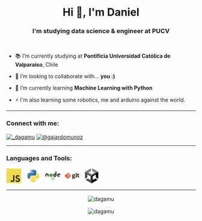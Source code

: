 <h1 align="center">Hi 👋, I'm Daniel</h1>
<h3 align="center">I'm studying data science & engineer at PUCV</h3>

<br/>

- 📚 I’m currently studying at **Pontificia Universidad Católica de Valparaíso**, Chile

- 👯 I’m looking to collaborate with... **you :)**

- 🌱 I’m currently learning **Machine Learning with Python**

- ⚡ I'm also learning some robotics, me and arduino against the world.

--- 

<h3 align="left">Connect with me:</h3>
<p align="left">
<a href="https://instagram.com/_dagamu" target="blank"><img align="center" src="https://raw.githubusercontent.com/rahuldkjain/github-profile-readme-generator/master/src/images/icons/Social/instagram.svg" alt="_dagamu" height="30" width="40" /></a>
<a href="https://hashnode.com/@dagamu" target="blank"><img align="center" src="https://raw.githubusercontent.com/rahuldkjain/github-profile-readme-generator/master/src/images/icons/Social/hashnode.svg" alt="@gajardomunoz" height="30" width="40" /></a>
</p>

---

<h3 align="left">Languages and Tools:</h3>
<div>
  <img src="https://github.com/devicons/devicon/blob/master/icons/javascript/javascript-original.svg" title="JavaScript" alt="JavaScript" width="40" height="40"/>&nbsp;&nbsp;
  <img src="https://github.com/devicons/devicon/blob/master/icons/python/python-original.svg" title="Python" alt="Python" width="40" height="40"/>&nbsp;&nbsp;
  <img src="https://github.com/devicons/devicon/blob/master/icons/nodejs/nodejs-original-wordmark.svg" title="NodeJS" alt="NodeJS" width="40" height="40"/>&nbsp;&nbsp;
  <img src="https://github.com/devicons/devicon/blob/master/icons/git/git-original-wordmark.svg" title="Git" **alt="Git" width="40" height="40"/>&nbsp;&nbsp;
  <img src="https://github.com/devicons/devicon/blob/master/icons/unity/unity-original.svg" title="Unity" **alt="Unity.svg" width="40" height="40"/>&nbsp;&nbsp;
</div>

---

<p align="center"><img align="center" src="https://github-readme-streak-stats.herokuapp.com/?user=dagamu&theme=tokyonight" alt="dagamu" /></p>
<p align="center"><img align="center" src="https://github-readme-stats.vercel.app/api/top-langs/?username=dagamu&layout=compact&theme=tokyonight" alt="dagamu" /></p>

